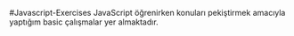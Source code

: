 #Javascript-Exercises JavaScript öğrenirken konuları pekiştirmek amacıyla yaptığım basic çalışmalar yer almaktadır.
